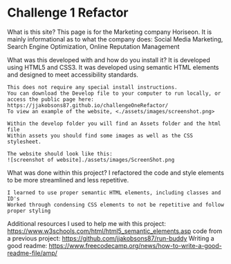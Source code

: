 # Challenge 1 Refactor 

What is this site? 
    This page is for the Marketing company Horiseon. 
    It is mainly informational as to what the company does: 
        Social Media Marketing,
        Search Engine Optimization, 
        Online Reputation Management 


What was this developed with and how do you install it? 
    It is developed using HTML5 and CSS3. It was developed using semantic HTML elements and designed to meet accessibility standards.
    
    This does not require any special install instructions. 
    You can download the Develop file to your computer to run locally, or access the public page here: https://jjakobsons87.github.io/challengeOneRefactor/ 
    To view an example of the website, <./assets/images/screenshot.png>

    Within the develop folder you will find an Assets folder and the html file 
    Within assets you should find some images as well as the CSS stylesheet. 

    The website should look like this: 
    ![screenshot of website]./assets/images/ScreenShot.png



What was done within this project? 
    I refactored the code and style elements to be more streamlined and less repetitive. 

    I learned to use proper semantic HTML elements, including classes and ID's 
    Worked through condensing CSS elements to not be repetitive and follow proper styling 

Additional resources I used to help me with this project: 
    https://www.w3schools.com/html/html5_semantic_elements.asp 
    code from a previous project: https://github.com/jjakobsons87/run-buddy 
    Writing a good readme: https://www.freecodecamp.org/news/how-to-write-a-good-readme-file/amp/ 
   


